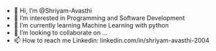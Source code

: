- 👋 Hi, I’m @Shriyam-Avasthi
- 👀 I’m interested in Programming and Software Development
- 🌱 I’m currently learning Machine Learning with python 
- 💞️ I’m looking to collaborate on ...
- 📫 How to reach me Linkedin: linkedin.com/in/shriyam-avasthi-2004

<!---
Shriyam-Avasthi/Shriyam-Avasthi is a ✨ special ✨ repository because its `README.md` (this file) appears on your GitHub profile.
You can click the Preview link to take a look at your changes.
--->
